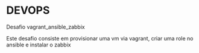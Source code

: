 # DEVOPS
Desafio vagrant_ansible_zabbix

Este desafio consiste em provisionar uma vm via vagrant, criar uma role no ansible e instalar o zabbix
